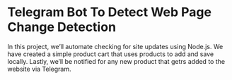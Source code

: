 # Telegram Bot To Detect Web Page Change Detection

In this project, we’ll automate checking for site updates using Node.js. We have created a simple product cart that uses products to add and save locally. Lastly, we’ll be notified for any new product that getrs added to the website via Telegram.
